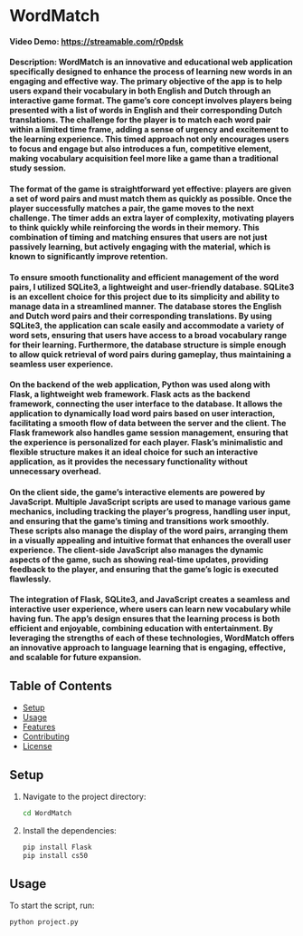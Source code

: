 # WordMatch
#### Video Demo:  https://streamable.com/r0pdsk
#### Description: WordMatch is an innovative and educational web application specifically designed to enhance the process of learning new words in an engaging and effective way. The primary objective of the app is to help users expand their vocabulary in both English and Dutch through an interactive game format. The game’s core concept involves players being presented with a list of words in English and their corresponding Dutch translations. The challenge for the player is to match each word pair within a limited time frame, adding a sense of urgency and excitement to the learning experience. This timed approach not only encourages users to focus and engage but also introduces a fun, competitive element, making vocabulary acquisition feel more like a game than a traditional study session.

#### The format of the game is straightforward yet effective: players are given a set of word pairs and must match them as quickly as possible. Once the player successfully matches a pair, the game moves to the next challenge. The timer adds an extra layer of complexity, motivating players to think quickly while reinforcing the words in their memory. This combination of timing and matching ensures that users are not just passively learning, but actively engaging with the material, which is known to significantly improve retention.

#### To ensure smooth functionality and efficient management of the word pairs, I utilized SQLite3, a lightweight and user-friendly database. SQLite3 is an excellent choice for this project due to its simplicity and ability to manage data in a streamlined manner. The database stores the English and Dutch word pairs and their corresponding translations. By using SQLite3, the application can scale easily and accommodate a variety of word sets, ensuring that users have access to a broad vocabulary range for their learning. Furthermore, the database structure is simple enough to allow quick retrieval of word pairs during gameplay, thus maintaining a seamless user experience.

#### On the backend of the web application, Python was used along with Flask, a lightweight web framework. Flask acts as the backend framework, connecting the user interface to the database. It allows the application to dynamically load word pairs based on user interaction, facilitating a smooth flow of data between the server and the client. The Flask framework also handles game session management, ensuring that the experience is personalized for each player. Flask’s minimalistic and flexible structure makes it an ideal choice for such an interactive application, as it provides the necessary functionality without unnecessary overhead.

#### On the client side, the game’s interactive elements are powered by JavaScript. Multiple JavaScript scripts are used to manage various game mechanics, including tracking the player’s progress, handling user input, and ensuring that the game’s timing and transitions work smoothly. These scripts also manage the display of the word pairs, arranging them in a visually appealing and intuitive format that enhances the overall user experience. The client-side JavaScript also manages the dynamic aspects of the game, such as showing real-time updates, providing feedback to the player, and ensuring that the game’s logic is executed flawlessly.

#### The integration of Flask, SQLite3, and JavaScript creates a seamless and interactive user experience, where users can learn new vocabulary while having fun. The app’s design ensures that the learning process is both efficient and enjoyable, combining education with entertainment. By leveraging the strengths of each of these technologies, WordMatch offers an innovative approach to language learning that is engaging, effective, and scalable for future expansion.

## Table of Contents

- [Setup](#setup)
- [Usage](#usage)
- [Features](#features)
- [Contributing](#contributing)
- [License](#license)

## Setup
1. Navigate to the project directory:
    ```bash
    cd WordMatch
    ```
3. Install the dependencies:
    ```bash
    pip install Flask
    pip install cs50
    ```

## Usage

To start the script, run:
```bash
python project.py
```
